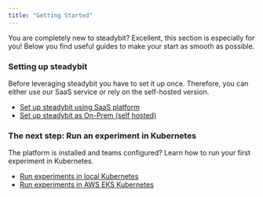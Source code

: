 ```yaml
---
title: "Getting Started"
---
```

You are completely new to steadybit? Excellent, this section is especially for you!
Below you find useful guides to make your start as smooth as possible.

### Setting up steadybit
Before leveraging steadybit you have to set it up once. Therefore, you can either use our SaaS service or rely on the self-hosted version.

* [Set up steadybit using SaaS platform](getting-started/10-set-up-saas)
* [Set up steadybit as On-Prem (self hosted)](getting-started/20-set-up-onprem)

### The next step: Run an experiment in Kubernetes
The platform is installed and teams configured? Learn how to run your first experiment in Kubernetes.

* [Run experiments in local Kubernetes](getting-started/30-run-experiment-local)
* [Run experiments in AWS EKS Kubernetes](getting-started/40-run-experiment-eks)


